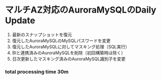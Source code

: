 # マルチAZ対応のAuroraMySQLのDaily Update
1. 最新のスナップショットを復元
2. 復元したAuroraMySQLのMySQLパスワードを変更
3. 復元したAuroraMySQLに対してマスキング処理（SQL実行）
4. BIと連携済みのAuroraMySQLを削除（初回構築時は除く）
5. 日次更新したマスキング済みのAuroraMySQL識別子を変更

### total processing time 30m
